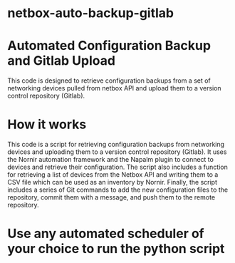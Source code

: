 # netbox-auto-backup-gitlab

# Automated Configuration Backup and Gitlab Upload
This code is designed to retrieve configuration backups from a set of networking devices pulled from netbox API and upload them to a version control repository (Gitlab).

# How it works
This code is a script for retrieving configuration backups from networking devices and uploading them to a version control repository (Gitlab). It uses the Nornir automation framework and the Napalm plugin to connect to devices and retrieve their configuration. The script also includes a function for retrieving a list of devices from the Netbox API and writing them to a CSV file which can be used as an inventory by Nornir. Finally, the script includes a series of Git commands to add the new configuration files to the repository, commit them with a message, and push them to the remote repository.

# Use any automated scheduler of your choice to run the python script
